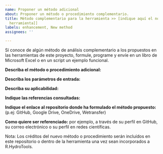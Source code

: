 ```yaml
---
name: Proponer un método adicional
about: Proponer un método o procedimiento complementario.
title: Método complementario para la herramienta >> [indique aquí el nombre de la
  herramienta]]
labels: enhancement, New method
assignees: ''

---
```


Sí conoce de algún método de análisis complementario a los propuestos en las herramientas de este proyecto, formule, programe y envíe en un libro de Microsoft Excel o en un script un ejemplo funcional. 

**Describa el método o procedimiento adicional:**


**Describa los parámetros de entrada:**


**Describa su aplicabilidad:**


**Indique las referencias consultadas:**


**Indique el enlace al repositorio donde ha formulado el método propuesto:** (p.ej: GitHub, Google Drive, OneDrive, Wetransfer)


**Como quiere ser referenciado:** por ejemplo, a través de su perfil en GitHub, su correo electrónico o su perfil en redes científicas. 


Nota: Los créditos del nuevo método o procedimiento serán incluídos en este repositorio o dentro de la herramienta una vez sean incorporados a R.HydroTools.
